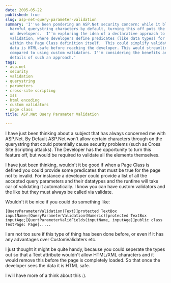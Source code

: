 ```yaml
---
date: 2005-05-22
published: true
slug: asp-net-query-parameter-validation
summary: 'I''ve been pondering an ASP.Net security concern: while it blocks potentially
  harmful querystring characters by default, turning this off puts the onus of validation
  on developers.  I''m exploring the idea of a declarative approach to query parameter
  validation, where developers define predicates (like data types) for expected parameters
  within the Page Class definition itself.  This could simplify validation and ensure
  data is HTML-safe before reaching the developer. This would streamline validation
  compared to using custom validators. I''m considering the benefits and implementation
  details of such an approach.'
tags:
- asp.net
- security
- validation
- querystring
- parameters
- cross-site scripting
- xss
- html encoding
- custom validators
- page class
title: ASP.Net Query Parameter Validation

---
```

I have just been thinking about a subject that has always concerned me with ASP.Net.  By Default ASP.Net won't allow certain characters through on the querystring that could potentially cause security problems (such as Cross Site Scripting attacks).  The Developer has the opportunity to turn this feature off, but would be required to validate all the elements themselves.<p />I have just been thinking, wouldn't it be good if when a Page Class is defined you could provide some predicates that must be true for the page not to invalid.  For instance a developer could provide a list of all the accepted query parameters and their datatypes and the runtime will take car of validating it automatically.  I know you can have custom validators and the like but they must always be called via validate.<p />Wouldn't it be nice if you could do something like:<p /><code>[QueryParameterValidation(Text)]protected TextBox inputName;[QueryParameterValidation(Numeric)]protected TextBox inputAge;[QuertParameterValidFields(inputName, inputAge)]public class TestPage: Page{.....</code><p />I am not too sure if this type of thing has been done before, or even if it has any advantages over CustomValidaters etc.<p />I just thought it might be quite handy, because you could seperate the types out so that a Text attribute wouldn't allow HTML/XML characters and it would remove this before the page is completely loaded.  So that once the developer sees the data it is HTML safe.<p />I will have more of a think about this :).

